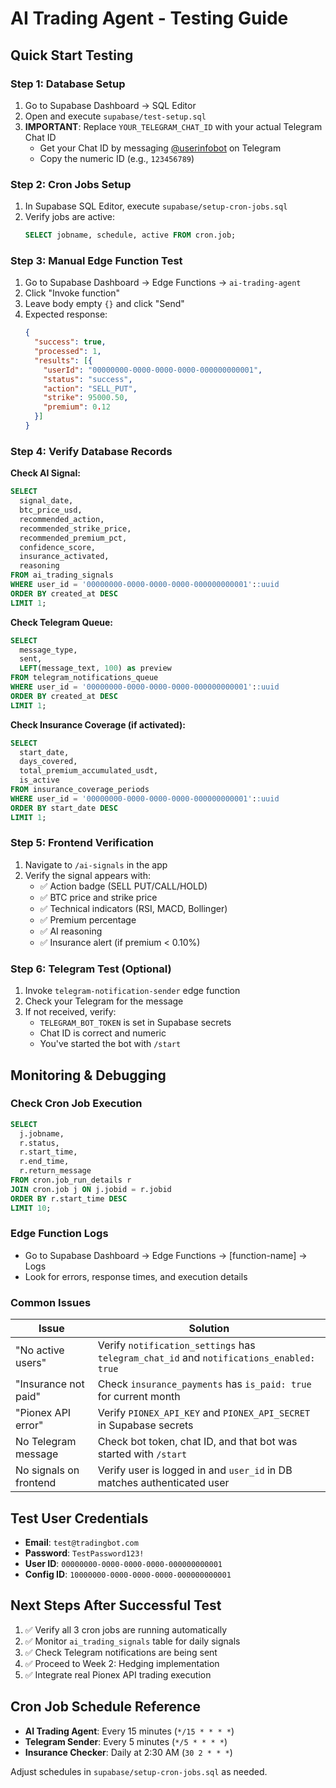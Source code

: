 # AI Trading Agent - Testing Guide

## Quick Start Testing

### Step 1: Database Setup
1. Go to Supabase Dashboard → SQL Editor
2. Open and execute `supabase/test-setup.sql`
3. **IMPORTANT**: Replace `YOUR_TELEGRAM_CHAT_ID` with your actual Telegram Chat ID
   - Get your Chat ID by messaging [@userinfobot](https://t.me/userinfobot) on Telegram
   - Copy the numeric ID (e.g., `123456789`)

### Step 2: Cron Jobs Setup
1. In Supabase SQL Editor, execute `supabase/setup-cron-jobs.sql`
2. Verify jobs are active:
   ```sql
   SELECT jobname, schedule, active FROM cron.job;
   ```

### Step 3: Manual Edge Function Test
1. Go to Supabase Dashboard → Edge Functions → `ai-trading-agent`
2. Click "Invoke function"
3. Leave body empty `{}` and click "Send"
4. Expected response:
   ```json
   {
     "success": true,
     "processed": 1,
     "results": [{
       "userId": "00000000-0000-0000-0000-000000000001",
       "status": "success",
       "action": "SELL_PUT",
       "strike": 95000.50,
       "premium": 0.12
     }]
   }
   ```

### Step 4: Verify Database Records

**Check AI Signal:**
```sql
SELECT 
  signal_date,
  btc_price_usd,
  recommended_action,
  recommended_strike_price,
  recommended_premium_pct,
  confidence_score,
  insurance_activated,
  reasoning
FROM ai_trading_signals
WHERE user_id = '00000000-0000-0000-0000-000000000001'::uuid
ORDER BY created_at DESC
LIMIT 1;
```

**Check Telegram Queue:**
```sql
SELECT 
  message_type,
  sent,
  LEFT(message_text, 100) as preview
FROM telegram_notifications_queue
WHERE user_id = '00000000-0000-0000-0000-000000000001'::uuid
ORDER BY created_at DESC
LIMIT 1;
```

**Check Insurance Coverage (if activated):**
```sql
SELECT 
  start_date,
  days_covered,
  total_premium_accumulated_usdt,
  is_active
FROM insurance_coverage_periods
WHERE user_id = '00000000-0000-0000-0000-000000000001'::uuid
ORDER BY start_date DESC
LIMIT 1;
```

### Step 5: Frontend Verification
1. Navigate to `/ai-signals` in the app
2. Verify the signal appears with:
   - ✅ Action badge (SELL PUT/CALL/HOLD)
   - ✅ BTC price and strike price
   - ✅ Technical indicators (RSI, MACD, Bollinger)
   - ✅ Premium percentage
   - ✅ AI reasoning
   - ✅ Insurance alert (if premium < 0.10%)

### Step 6: Telegram Test (Optional)
1. Invoke `telegram-notification-sender` edge function
2. Check your Telegram for the message
3. If not received, verify:
   - `TELEGRAM_BOT_TOKEN` is set in Supabase secrets
   - Chat ID is correct and numeric
   - You've started the bot with `/start`

## Monitoring & Debugging

### Check Cron Job Execution
```sql
SELECT 
  j.jobname,
  r.status,
  r.start_time,
  r.end_time,
  r.return_message
FROM cron.job_run_details r
JOIN cron.job j ON j.jobid = r.jobid
ORDER BY r.start_time DESC
LIMIT 10;
```

### Edge Function Logs
- Go to Supabase Dashboard → Edge Functions → [function-name] → Logs
- Look for errors, response times, and execution details

### Common Issues

| Issue | Solution |
|-------|----------|
| "No active users" | Verify `notification_settings` has `telegram_chat_id` and `notifications_enabled: true` |
| "Insurance not paid" | Check `insurance_payments` has `is_paid: true` for current month |
| "Pionex API error" | Verify `PIONEX_API_KEY` and `PIONEX_API_SECRET` in Supabase secrets |
| No Telegram message | Check bot token, chat ID, and that bot was started with `/start` |
| No signals on frontend | Verify user is logged in and `user_id` in DB matches authenticated user |

## Test User Credentials
- **Email**: `test@tradingbot.com`
- **Password**: `TestPassword123!`
- **User ID**: `00000000-0000-0000-0000-000000000001`
- **Config ID**: `10000000-0000-0000-0000-000000000001`

## Next Steps After Successful Test
1. ✅ Verify all 3 cron jobs are running automatically
2. ✅ Monitor `ai_trading_signals` table for daily signals
3. ✅ Check Telegram notifications are being sent
4. ✅ Proceed to Week 2: Hedging implementation
5. ✅ Integrate real Pionex API trading execution

## Cron Job Schedule Reference
- **AI Trading Agent**: Every 15 minutes (`*/15 * * * *`)
- **Telegram Sender**: Every 5 minutes (`*/5 * * * *`)
- **Insurance Checker**: Daily at 2:30 AM (`30 2 * * *`)

Adjust schedules in `supabase/setup-cron-jobs.sql` as needed.
